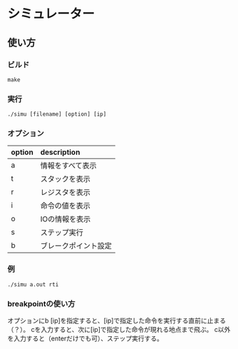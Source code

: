 # シミュレーター

## 使い方

### ビルド

```
make
```

### 実行

```
./simu [filename] [option] [ip]
```

### オプション

| option | description |
|:-----------|:------------|
| a | 情報をすべて表示 |
| t | スタックを表示 |
| r | レジスタを表示 |
| i | 命令の値を表示 |
| o | IOの情報を表示 |
| s | ステップ実行 |
| b | ブレークポイント設定 |

### 例

```
./simu a.out rti
```

### breakpointの使い方

オプションにb [ip]を指定すると、[ip]で指定した命令を実行する直前に止まる（？）。
cを入力すると、次に[ip]で指定した命令が現れる地点まで飛ぶ。
c以外を入力すると（enterだけでも可）、ステップ実行する。

